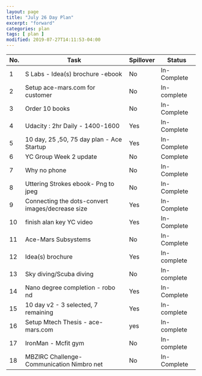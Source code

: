 ```yaml
---
layout: page
title: "July 26 Day Plan"
excerpt: "forward"
categories: plan
tags: [ plan ]
modified: 2019-07-27T14:11:53-04:00
---
```


| No. | Task | Spillover | Status |
|-------|--------|---------|---------|
| 1 | S Labs - Idea(s) brochure -ebook  | No | In-Complete |
| 2 | Setup ace-mars.com for customer | No| In-complete |
| 3 | Order 10 books | No | In-Complete |
| 4 | Udacity : 2hr Daily - 1400-1600 |  Yes | In-Complete |
| 5 | 10 day, 25 ,50, 75 day plan - Ace Startup | Yes | In-Complete |
| 6 | YC Group Week 2 update | No | Complete  |
| 7 | Why no phone | No | In-Complete |
| 8 | Uttering Strokes ebook- Png to jpeg | No | In-Complete|
| 9| Connecting the dots-convert images/decrease size| Yes | In-Complete |
| 10| finish alan key YC video| Yes | In-Complete|
| 11 | Ace-Mars Subsystems| No |In-Complete |
| 12 | Idea(s) brochure| Yes| In-complete |
| 13 | Sky diving/Scuba diving | No | In-complete |
| 14 | Nano degree completion - robo nd| Yes| In-Complete|
| 15 | 10 day v2 - 3 selected, 7 remaining| Yes| In-complete |
| 16 | Setup Mtech Thesis - ace-mars.com| yes| In-complete|
| 17 | IronMan - Mcfit gym| No| In-complete|
| 18 | MBZIRC Challenge- Communication Nimbro net| No | In-Complete|
